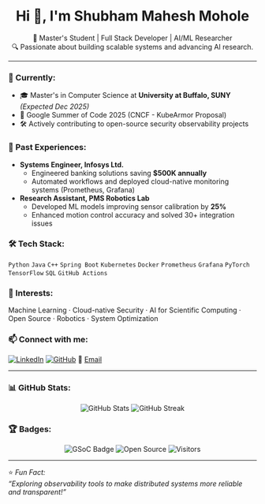 <h1 align="center">Hi 👋, I'm Shubham Mahesh Mohole</h1>

<p align="center">
🚀 Master's Student | Full Stack Developer | AI/ML Researcher <br>
🔍 Passionate about building scalable systems and advancing AI research.
</p>

---

### 📌 Currently:
- 🎓 Master's in Computer Science at **University at Buffalo, SUNY** _(Expected Dec 2025)_
- 🌟 Google Summer of Code 2025 (CNCF - KubeArmor Proposal)
- 🛠️ Actively contributing to open-source security observability projects

### 💼 Past Experiences:
- **Systems Engineer, Infosys Ltd.**
  - Engineered banking solutions saving **$500K annually**
  - Automated workflows and deployed cloud-native monitoring systems (Prometheus, Grafana)
- **Research Assistant, PMS Robotics Lab**
  - Developed ML models improving sensor calibration by **25%**
  - Enhanced motion control accuracy and solved 30+ integration issues

### 🛠️ Tech Stack:
`Python` `Java` `C++` `Spring Boot` `Kubernetes` `Docker` `Prometheus` `Grafana` `PyTorch` `TensorFlow` `SQL` `GitHub Actions`

### 🌱 Interests:
Machine Learning · Cloud-native Security · AI for Scientific Computing · Open Source · Robotics · System Optimization

### 📫 Connect with me:
[![LinkedIn](https://img.shields.io/badge/LinkedIn-blue?style=flat-square&logo=linkedin)](https://www.linkedin.com/in/shubham-mohole-245a501b2/)
[![GitHub](https://img.shields.io/badge/GitHub-333?style=flat-square&logo=github&logoColor=white)](https://github.com/Ishubhammohole)
📧 [Email](mailto:shumoh2000@gmail.com) 

---

### 📊 GitHub Stats:
<p align="center">
  <img src="https://github-readme-stats.vercel.app/api?username=Ishubhammohole&show_icons=true&theme=radical" alt="GitHub Stats" />
  <img src="https://github-readme-streak-stats.herokuapp.com?user=Ishubhammohole&theme=radical" alt="GitHub Streak" />
</p>

### 🏆 Badges:
<p align="center">
  <img src="https://img.shields.io/badge/GSoC%202025-Proposal%20Stage-orange" alt="GSoC Badge" />
  <img src="https://img.shields.io/badge/Open%20Source-Contributor-brightgreen" alt="Open Source" />
  <img src="https://visitor-badge.laobi.icu/badge?page_id=Ishubhammohole.Ishubhammohole" alt="Visitors" />
</p>

---

⭐️ *Fun Fact:*  
_“Exploring observability tools to make distributed systems more reliable and transparent!”_
